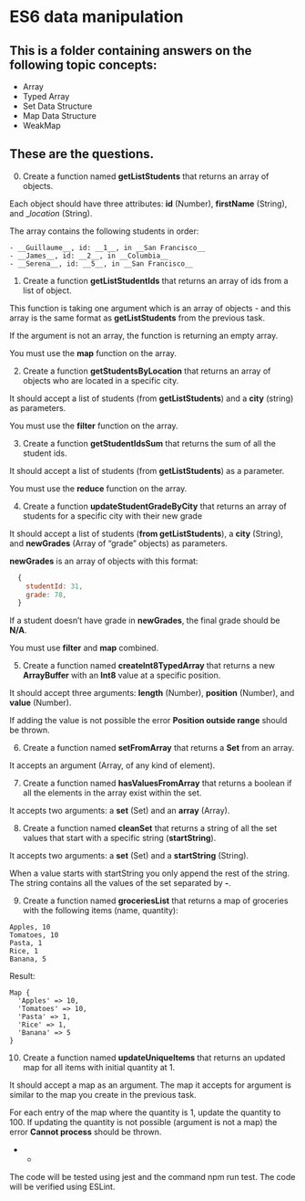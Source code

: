 # ES6 data manipulation

## This is a folder containing answers on the following topic concepts:
- Array
- Typed Array
- Set Data Structure
- Map Data Structure
- WeakMap

## These are the questions.

0. Create a function named __getListStudents__ that returns an array of objects.

Each object should have three attributes: __id__ (Number), __firstName__ (String), and __location_ (String).

The array contains the following students in order:

	- __Guillaume__, id: __1__, in __San Francisco__
	- __James__, id: __2__, in __Columbia__
	- __Serena__, id: __5__, in __San Francisco__

1. Create a function __getListStudentIds__ that returns an array of ids from a list of object.

This function is taking one argument which is an array of objects - and this array is the same format as __getListStudents__ from the previous task.

If the argument is not an array, the function is returning an empty array.

You must use the __map__ function on the array.

2. Create a function __getStudentsByLocation__ that returns an array of objects who are located in a specific city.

It should accept a list of students (from __getListStudents__) and a __city__ (string) as parameters.

You must use the __filter__ function on the array.

3. Create a function __getStudentIdsSum__ that returns the sum of all the student ids.

It should accept a list of students (from __getListStudents__) as a parameter.

You must use the __reduce__ function on the array.

4. Create a function __updateStudentGradeByCity__ that returns an array of students for a specific city with their new grade

It should accept a list of students (__from getListStudents__), a __city__ (String), and __newGrades__ (Array of “grade” objects) as parameters.

__newGrades__ is an array of objects with this format:
``` javascript
  {
    studentId: 31,
    grade: 78,
  }
```
If a student doesn’t have grade in __newGrades__, the final grade should be __N/A__.

You must use __filter__ and __map__ combined.

5. Create a function named __createInt8TypedArray__ that returns a new __ArrayBuffer__ with an __Int8__ value at a specific position.

It should accept three arguments: __length__ (Number), __position__ (Number), and __value__ (Number).

If adding the value is not possible the error __Position outside range__ should be thrown.

6. Create a function named __setFromArray__ that returns a __Set__ from an array.

It accepts an argument (Array, of any kind of element).

7. Create a function named __hasValuesFromArray__ that returns a boolean if all the elements in the array exist within the set.

It accepts two arguments: a __set__ (Set) and an __array__ (Array).

8. Create a function named __cleanSet__ that returns a string of all the set values that start with a specific string (__startString__).

It accepts two arguments: a __set__ (Set) and a __startString__ (String).

When a value starts with startString you only append the rest of the string. The string contains all the values of the set separated by __-__.

9. Create a function named __groceriesList__ that returns a map of groceries with the following items (name, quantity):

``` plaintext
Apples, 10
Tomatoes, 10
Pasta, 1
Rice, 1
Banana, 5
```

Result:

``` plaintext
Map {
  'Apples' => 10,
  'Tomatoes' => 10,
  'Pasta' => 1,
  'Rice' => 1,
  'Banana' => 5
}
```

10. Create a function named __updateUniqueItems__ that returns an updated map for all items with initial quantity at 1.

It should accept a map as an argument. The map it accepts for argument is similar to the map you create in the previous task.

For each entry of the map where the quantity is 1, update the quantity to 100. If updating the quantity is not possible (argument is not a map) the error __Cannot process__ should be thrown.

- *

The  code will be tested using jest and the command npm run test.
The code will be verified using ESLint.
